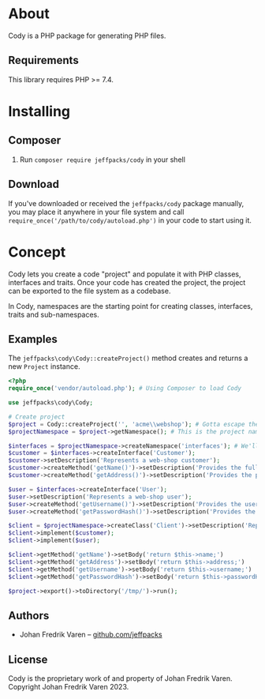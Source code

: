 # About
Cody is a PHP package for generating PHP files.

## Requirements
This library requires PHP >= 7.4.

# Installing

## Composer
1. Run `composer require jeffpacks/cody` in your shell

## Download
If you've downloaded or received the `jeffpacks/cody` package manually, you may place it anywhere in your file system and call `require_once('/path/to/cody/autoload.php')` in your code to start using it.

# Concept
Cody lets you create a code "project" and populate it with PHP classes, interfaces and traits. Once your code has created the project, the project can be exported to the file system as a codebase.

In Cody, namespaces are the starting point for creating classes, interfaces, traits and sub-namespaces.

## Examples
The `jeffpacks\cody\Cody::createProject()` method creates and returns a new `Project` instance.

```php
<?php
require_once('vendor/autoload.php'); # Using Composer to load Cody

use jeffpacks\cody\Cody;

# Create project
$project = Cody::createProject('', 'acme\\webshop'); # Gotta escape them backslashes
$projectNamespace = $project->getNamespace(); # This is the project namespace, "acme\webshop"

$interfaces = $projectNamespace->createNamespace('interfaces'); # We'll put our interfaces in the "acme\webshop\interfaces" namespace
$customer = $interfaces->createInterface('Customer');
$customer->setDescription('Represents a web-shop customer');
$customer->createMethod('getName()')->setDescription('Provides the full name of the customer')->setReturnType('string');
$customer->createMethod('getAddress()')->setDescription('Provides the postal address of the customer')->setReturnType('string');

$user = $interfaces->createInterface('User');
$user->setDescription('Represents a web-shop user');
$user->createMethod('getUsername()')->setDescription('Provides the username of the user')->setReturnType('string');
$user->createMethod('getPasswordHash()')->setDescription('Provides the hashed password of the user')->setReturnType('string');

$client = $projectNamespace->createClass('Client')->setDescription('Represents a web-shop client');
$client->implement($customer);
$client->implement($user);

$client->getMethod('getName')->setBody('return $this->name;')
$client->getMethod('getAddress')->setBody('return $this->address;')
$client->getMethod('getUsername')->setBody('return $this->username;')
$client->getMethod('getPasswordHash')->setBody('return $this->passwordHash;')

$project->export()->toDirectory('/tmp/')->run();
```

## Authors
* Johan Fredrik Varen – [github.com/jeffpacks](https://github.com/jeffpacks)

## License
Cody is the proprietary work of and property of Johan Fredrik Varen. Copyright Johan Fredrik Varen 2023.